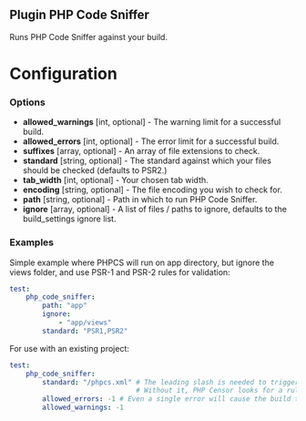 Plugin PHP Code Sniffer
-----------------------

Runs PHP Code Sniffer against your build.

Configuration
=============

### Options

* **allowed_warnings** [int, optional] - The warning limit for a successful build.
* **allowed_errors** [int, optional] - The error limit for a successful build.
* **suffixes** [array, optional] - An array of file extensions to check.
* **standard** [string, optional] - The standard against which your files should be checked (defaults to PSR2.)
* **tab_width** [int, optional] - Your chosen tab width.
* **encoding** [string, optional] - The file encoding you wish to check for.
* **path** [string, optional] - Path in which to run PHP Code Sniffer.
* **ignore** [array, optional] - A list of files / paths to ignore, defaults to the build_settings ignore list.

### Examples

Simple example where PHPCS will run on app directory, but ignore the views folder, and use PSR-1 and PSR-2 rules for validation:
```yml
test:
    php_code_sniffer:
        path: "app"
        ignore:
            - "app/views"
        standard: "PSR1,PSR2"
```

For use with an existing project:
```yml
test:
    php_code_sniffer:
        standard: "/phpcs.xml" # The leading slash is needed to trigger an external ruleset.
                               # Without it, PHP Censor looks for a rule named "phpcs.xml"
        allowed_errors: -1 # Even a single error will cause the build to fail. -1 = unlimited
        allowed_warnings: -1
```
